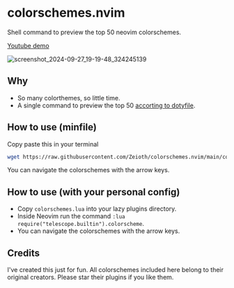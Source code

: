 # colorschemes.nvim
Shell command to preview the top 50 neovim colorschemes.

[Youtube demo](https://www.youtube.com/watch?v=9iTfufJ67-o)

![screenshot_2024-09-27_19-19-48_324245139](https://github.com/user-attachments/assets/5f20a92d-eba6-491b-af76-7e1255f3b88a)

## Why
* So many colorthemes, so little time.
* A single command to preview the top 50 [accorting to dotyfile](https://dotfyle.com/neovim/colorscheme/top/).

## How to use (minfile)
Copy paste this in your terminal
```sh
wget https://raw.githubusercontent.com/Zeioth/colorschemes.nvim/main/colorschemes-minfile.lua -O preview-colorschemes.lua && nvim -u preview-colorschemes.lua
```
You can navigate the colorschemes with the arrow keys.

## How to use (with your personal config)
* Copy `colorschemes.lua` into your lazy plugins directory.
* Inside Neovim run the command `:lua require("telescope.builtin").colorscheme`.
* You can navigate the colorschemes with the arrow keys.


## Credits
I've created this just for fun. All colorschemes included here belong to their original creators. Please star their plugins if you like them.
